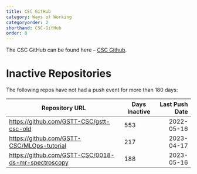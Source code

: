 ```yaml
---
title: CSC GitHub
category: Ways of Working
categoryorder: 2
shorthand: CSC-GitHub
order: 8
---
```


The CSC GitHub can be found here – <a href="https://github.com/GSTT-CSC/">CSC Github</a>.

# Inactive Repositories

The following repos have not had a push event for more than 180 days:

| Repository URL | Days Inactive | Last Push Date |
| --- | --- | ---: |
| https://github.com/GSTT-CSC/gstt-csc-old | 553 | 2022-05-16 |
| https://github.com/GSTT-CSC/MLOps-tutorial | 217 | 2023-04-17 |
| https://github.com/GSTT-CSC/0018-ds-mr-spectroscopy | 188 | 2023-05-16 |
